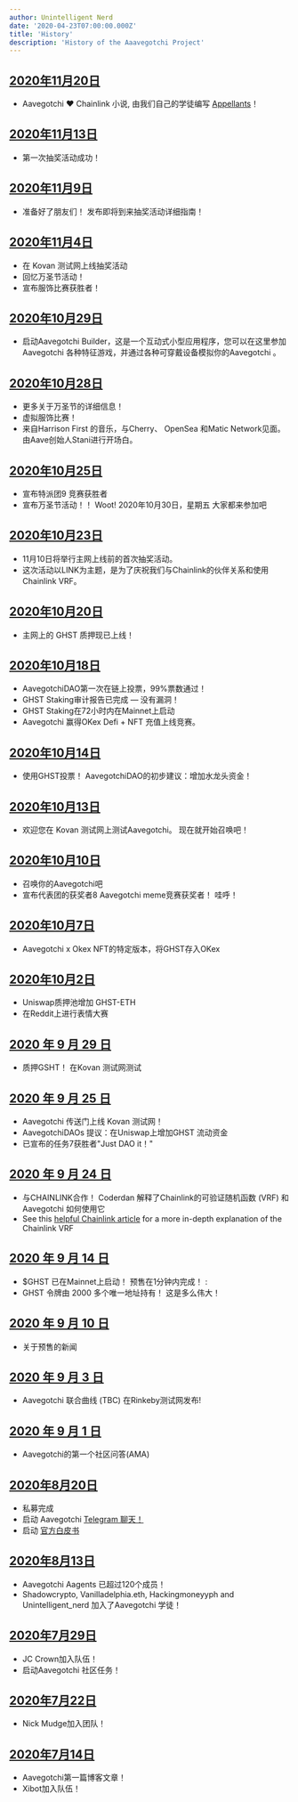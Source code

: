 ```yaml
---
author: Unintelligent Nerd
date: '2020-04-23T07:00:00.000Z'
title: 'History'
description: 'History of the Aaavegotchi Project'
---
```


## [2020年11月20日](https://aavegotchi.medium.com/anon-and-the-green-ticket-5776969b3a69)
* Aavegotchi ❤ Chainlink 小说, 由我们自己的学徒编写 [Appellants](https://twitter.com/sinkielinkie)！

## [2020年11月13日](https://aavegotchi.medium.com/aavegotchi-chainlink-raffle-you-just-won-af87712f1018)
* 第一次抽奖活动成功！

## [2020年11月9日](https://aavegotchi.medium.com/aavegotchi-raffles-a-frenly-guide-66f624c9bc60)
* 准备好了朋友们！ 发布即将到来抽奖活动详细指南！

## [2020年11月4日](https://aavegotchi.medium.com/aavegotchi-community-update-15-3e63b3b0426c)
* 在 Kovan 测试网上线抽奖活动
* 回忆万圣节活动！
* 宣布服饰比赛获胜者！

## [2020年10月29日](https://aavegotchi.medium.com/aavegotchi-dev-update-3-mission-10-46bd59837936)
* 启动Aavegotchi Builder，这是一个互动式小型应用程序，您可以在这里参加Aavegotchi 各种特征游戏，并通过各种可穿戴设备模拟你的Aavegotchi 。

## [2020年10月28日](https://aavegotchi.medium.com/get-spooky-with-aavegotchi-this-friday-oct-30th-c38eb4420039)
* 更多关于万圣节的详细信息！
* 虚拟服饰比赛！
* 来自Harrison First 的音乐，与Cherry、 OpenSea 和Matic Network见面。 由Aave创始人Stani进行开场白。

## [2020年10月25日](https://aavegotchi.medium.com/aavegotchi-community-update-14-859a88b1bc6a)
* 宣布特派团9 竞赛获胜者
* 宣布万圣节活动！！ Woot! 2020年10月30日，星期五 大家都来参加吧

## [2020年10月23日](https://aavegotchi.medium.com/prizes-quantities-for-nov-10-raffle-revealed-faq-86ea6f644c5c)
* 11月10日将举行主网上线前的首次抽奖活动。
* 这次活动以LINK为主题，是为了庆祝我们与Chainlink的伙伴关系和使用Chainlink VRF。

## [2020年10月20日](https://aavegotchi.medium.com/stake-ghst-make-frens-live-on-ethereum-mainnet-658bd507d67b)
* 主网上的 GHST 质押现已上线！

## [2020年10月18日](https://aavegotchi.medium.com/aavegotchi-community-update-13-cd8ceeb1083b)
* AavegotchiDAO第一次在链上投票，99%票数通过！
* GHST Staking审计报告已完成 — 没有漏洞！
* GHST Staking在72小时内在Mainnet上启动
* Aavegotchi 赢得OKex Defi + NFT 充值上线竞赛。

## [2020年10月14日](https://aavegotchi.medium.com/vote-with-ghst-aavegotchidaos-inaugural-proposal-opens-oct-15-80fa623d88a9)
* 使用GHST投票！ AavegotchiDAO的初步建议：增加水龙头资金！

## [2020年10月13日](https://aavegotchi.medium.com/aavegotchi-dev-update-2-8750b11d5d5a)
* 欢迎您在 Kovan 测试网上测试Aavegotchi。 现在就开始召唤吧！

## [2020年10月10日](https://aavegotchi.medium.com/aavegotchi-community-update-12-7f85605e33dd)
* 召唤你的Aavegotchi吧
* 宣布代表团的获奖者8 Aavegotchi meme竞赛获奖者！ 哇呼！

## [2020年10月7日](https://aavegotchi.medium.com/win-special-edition-aavegotchi-x-okex-wearable-nfts-d41728e1f7d2)
* Aavegotchi x Okex NFT的特定版本，将GHST存入OKex

## [2020年10月2日](https://aavegotchi.medium.com/aavegotchi-community-update-11-cf7e6f656c1e)
* Uniswap质押池增加 GHST-ETH
* 在Reddit上进行表情大赛

## [2020 年 9 月 29 日](https://aavegotchi.medium.com/stake-ghst-make-frens-96502967d40)
* 质押GSHT！  在Kovan 测试网测试

## [2020 年 9 月 25 日](https://aavegotchi.medium.com/aavegotchi-community-update-10-d0b8af0df301)
* Aavegotchi 传送门上线 Kovan 测试网！
* AavegotchiDAOs 提议：在Uniswap上增加GHST 流动资金
* 已宣布的任务7获胜者"Just DAO it！"

## [2020 年 9 月 24 日](https://aavegotchi.medium.com/aavegotchi-game-mechanics-make-full-use-of-chainlink-vrf-3eb01ceaeaca)
* 与CHAINLINK合作！ Coderdan 解释了Chainlink的可验证随机函数 (VRF) 和 Aavegotchi 如何使用它
* See this [helpful Chainlink article](https://blog.chain.link/verifiable-random-functions-vrf-random-number-generation-rng-feature/) for a more in-depth explanation of the Chainlink VRF

## [2020 年 9 月 14 日](https://aavegotchi.medium.com/aavegotchi-community-update-9-3c297c4ae645)
* $GHST 已在Mainnet上启动！ 预售在1分钟内完成！ :
* GHST 令牌由 2000 多个唯一地址持有！ 这是多么伟大！

## [2020 年 9 月 10 日](https://aavegotchi.medium.com/aavegotchi-ghst-token-distribution-pre-launch-primer-58f0c06ab045)
* 关于预售的新闻

## [2020 年 9 月 3 日](https://aavegotchi.medium.com/aavegotchi-community-update-8-8e2bcba353b9)
* Aavegotchi 联合曲线 (TBC) 在Rinkeby测试网发布!

## [2020 年 9 月 1 日](https://aavegotchi.medium.com/aavegotchi-community-update-7-a8f1ce2b297d)
* Aavegotchi的第一个社区问答(AMA)

## [2020年8月20日](https://aavegotchi.medium.com/aavegotchi-community-update-6-ecece9ba73de)
* 私募完成
* 启动 Aavegotchi [Telegram 聊天！](https://t.me/aavegotchi)
* 启动 [官方白皮书](https://drive.google.com/file/d/186zOapKeHNNJ9y8LIByQQ64rs0eJUlEF/view)

## [2020年8月13日](https://aavegotchi.medium.com/aavegotchi-community-update-5-39d240b3bd13)
* Aavegotchi Aagents 已超过120个成员！
* Shadowcrypto, Vanilladelphia.eth, Hackingmoneyyph and Unintelligent_nerd 加入了Aavegotchi 学徒！

## [2020年7月29日](https://aavegotchi.medium.com/aavegotchi-community-update-3-4d733e8275e)
* JC Crown加入队伍！
* 启动Aavegotchi 社区任务！

## [2020年7月22日](https://aavegotchi.medium.com/aavegotchi-community-update-2-d995189ff1a4)
* Nick Mudge加入团队！

## [2020年7月14日](https://aavegotchi.medium.com/aavegotchi-weekly-update-1-2195bd16da33)
* Aavegotchi第一篇博客文章！
* Xibot加入队伍！